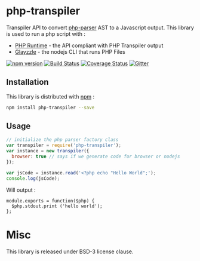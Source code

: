 # php-transpiler

Transpiler API to convert [php-parser](https://github.com/glayzzle/php-parser) AST to a Javascript output. This library is used to run a php script with :

- [PHP Runtime](https://github.com/glayzzle/php-runtime) - the API compliant with PHP Transpiler output
- [Glayzzle](https://github.com/glayzzle/glayzzle) - the nodejs CLI that runs PHP Files 



[![npm version](https://badge.fury.io/js/php-transpiler.svg)](https://www.npmjs.com/package/php-transpiler)
[![Build Status](https://travis-ci.org/glayzzle/php-transpiler.svg?branch=master)](https://travis-ci.org/glayzzle/php-transpiler)
[![Coverage Status](https://coveralls.io/repos/github/glayzzle/php-transpiler/badge.svg?branch=master&v=0.0.5)](https://coveralls.io/github/glayzzle/php-transpiler?branch=master)
[![Gitter](https://img.shields.io/badge/GITTER-join%20chat-green.svg)](https://gitter.im/glayzzle/Lobby)

Installation
------------

This library is distributed with [npm](https://www.npmjs.com/package/php-transpiler) :

```sh
npm install php-transpiler --save
```

Usage
-----

```js
// initialize the php parser factory class
var transpiler = require('php-transpiler');
var instance = new transpiler({
  browser: true // says if we generate code for browser or nodejs
});

var jsCode = instance.read('<?php echo "Hello World";');
console.log(jsCode);
```

Will output :

```
module.exports = function($php) {
  $php.stdout.print ('hello world');
};
```

# Misc

This library is released under BSD-3 license clause.
